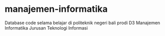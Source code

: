 # manajemen-informatika
Database code selama belajar di politeknik negeri bali prodi D3 Manajemen Informatika Jurusan Teknologi Informasi
